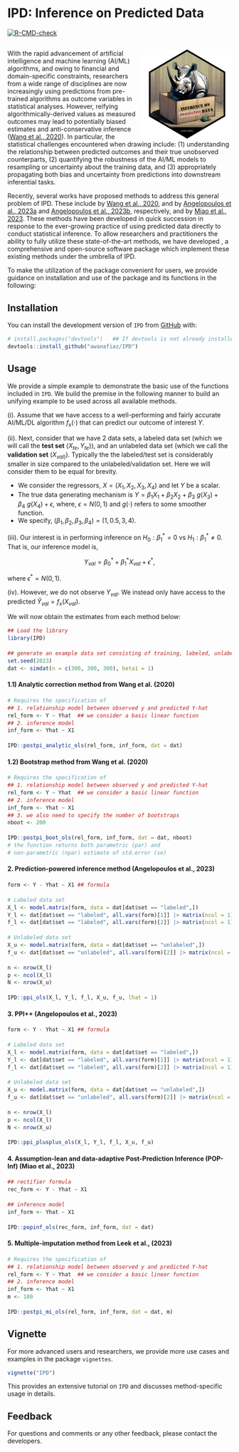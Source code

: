 
<!-- README.md is generated from README.Rmd. Please edit that file -->

# IPD: Inference on Predicted Data

<!-- badges: start -->

[![R-CMD-check](https://github.com/awanafiaz/IPD/actions/workflows/R-CMD-check.yaml/badge.svg)](https://github.com/awanafiaz/IPD/actions/workflows/R-CMD-check.yaml)
<!-- badges: end -->

## <img src="man/figures/IPD_LOGO.png" align="right" height="200" style="float:right; height:200px;">

With the rapid advancement of artificial intelligence and machine
learning (AI/ML) algorithms, and owing to financial and domain-specific
constraints, researchers from a wide range of disciplines are now
increasingly using predictions from pre-trained algorithms as outcome
variables in statistical analyses. However, reifying
algorithmically-derived values as measured outcomes may lead to
potentially biased estimates and anti-conservative inference ([Wang et
al., 2020](https://www.pnas.org/doi/suppl/10.1073/pnas.2001238117)). In
particular, the statistical challenges encountered when drawing include:
(1) understanding the relationship between predicted outcomes and their
true unobserved counterparts, (2) quantifying the robustness of the
AI/ML models to resampling or uncertainty about the training data, and
(3) appropriately propagating both bias and uncertainty from predictions
into downstream inferential tasks.

Recently, several works have proposed methods to address this general
problem of IPD. These include by [Wang et al.,
2020](https://www.pnas.org/doi/suppl/10.1073/pnas.2001238117), and by
[Angelopoulos et al.,
2023a](https://www.science.org/doi/10.1126/science.adi6000) and
[Angelopoulos et al., 2023b](https://arxiv.org/abs/2311.01453),
respectively, and by [Miao et al.,
2023](https://arxiv.org/abs/2311.14220). These methods have been
developed in quick succession in response to the ever-growing practice
of using predicted data directly to conduct statistical inference. To
allow researchers and practitioners the ability to fully utilize these
state-of-the-art methods, we have developed , a comprehensive and
open-source software package which implement these existing methods
under the umbrella of IPD.

To make the utilization of the package convenient for users, we provide
guidance on installation and use of the package and its functions in the
following:

## Installation

You can install the development version of `IPD` from
[GitHub](https://github.com/) with:

``` r
# install.packages("devtools")   ## If devtools is not already installed
devtools::install_github("awanafiaz/IPD")
```

## Usage

We provide a simple example to demonstrate the basic use of the
functions included in `IPD`. We build the premise in the following
manner to build an unifying example to be used across all available
methods.

(i). Assume that we have access to a well-performing and fairly accurate
AI/ML/DL algorithm $f_{\text{x}}(\cdot)$ that can predict our outcome of
interest $Y$.

(ii). Next, consider that we have 2 data sets, a labeled data set (which
we will call the **test set** $(X_{te}, Y_{te})$), and an unlabeled data
set (which we call the **validation set** $(X_{val)}$). Typically the
the labeled/test set is considerably smaller in size compared to the
unlabeled/validation set. Here we will consider them to be equal for
brevity.

- We consider the regressors, $X = (X_1, X_2, X_3, X_4)$ and let $Y$ be
  a scalar.
- The true data generating mechanism is
  $Y = \beta_1X_1 + \beta_2 X_2 + \beta_3 \ g(X_3) + \beta_4 \ g(X_4) + \epsilon,$
  where, $\epsilon = N(0, 1)$ and $g(\cdot)$ refers to some smoother
  function.
- We specify, $(\beta_1, \beta_2, \beta_3, \beta_4) = (1, 0.5, 3, 4)$.

(iii). Our interest is in performing inference on $H_0: \beta_1^* = 0$
vs $H_1: \beta_1^* \ne 0$. That is, our inference model is,

$$
Y_{val} = \beta_0^* + \beta_1^* X_{val} + \epsilon^*,
$$

where $\epsilon^* = N(0, 1)$.

(iv). However, we do not observe $Y_{val}$. We instead only have access
to the predicted $\hat Y_{val} = f_{\text{x}}(X_{val})$.

We will now obtain the estimates from each method below:

``` r
## Load the library
library(IPD)

## generate an example data set consisting of training, labeled, unlabeled data
set.seed(2023)
dat <- simdat(n = c(300, 300, 300), beta1 = 1)
```

#### 1.1) Analytic correction method from Wang et al. (2020)

``` r
# Requires the specification of 
## 1. relationship model between observed y and predicted Y-hat 
rel_form <- Y ~ Yhat  ## we consider a basic linear function
## 2. inference model
inf_form <- Yhat ~ X1

IPD::postpi_analytic_ols(rel_form, inf_form, dat = dat)
```

#### 1.2) Bootstrap method from Wang et al. (2020)

``` r
# Requires the specification of 
## 1. relationship model between observed y and predicted Y-hat 
rel_form <- Y ~ Yhat  ## we consider a basic linear function
## 2. inference model
inf_form <- Yhat ~ X1
## 3. we also need to specify the number of bootstraps 
nboot <- 200

IPD::postpi_boot_ols(rel_form, inf_form, dat = dat, nboot)
# the function returns both parametric (par) and 
# non-parametric (npar) estimate of std.error (se)
```

#### 2. Prediction-powered inference method (Angelopoulos et al., 2023)

``` r
form <- Y - Yhat ~ X1 ## formula

# Labeled data set
X_l <- model.matrix(form, data = dat[dat$set == "labeled",]) 
Y_l <- dat[dat$set == "labeled", all.vars(form)[1]] |> matrix(ncol = 1)
f_l <- dat[dat$set == "labeled", all.vars(form)[2]] |> matrix(ncol = 1)

# Unlabeled data set
X_u <- model.matrix(form, data = dat[dat$set == "unlabeled",])
f_u <- dat[dat$set == "unlabeled", all.vars(form)[2]] |> matrix(ncol = 1)

n <- nrow(X_l)
p <- ncol(X_l)
N <- nrow(X_u)

IPD::ppi_ols(X_l, Y_l, f_l, X_u, f_u, lhat = 1)
```

#### 3. PPI++ (Angelopoulos et al., 2023)

``` r
form <- Y - Yhat ~ X1 ## formula

# Labeled data set
X_l <- model.matrix(form, data = dat[dat$set == "labeled",])
Y_l <- dat[dat$set == "labeled", all.vars(form)[1]] |> matrix(ncol = 1)
f_l <- dat[dat$set == "labeled", all.vars(form)[2]] |> matrix(ncol = 1)

# Unlabeled data set
X_u <- model.matrix(form, data = dat[dat$set == "unlabeled",])
f_u <- dat[dat$set == "unlabeled", all.vars(form)[2]] |> matrix(ncol = 1)

n <- nrow(X_l)
p <- ncol(X_l)
N <- nrow(X_u)

IPD::ppi_plusplus_ols(X_l, Y_l, f_l, X_u, f_u)
```

#### 4. Assumption-lean and data-adaptive Post-Prediction Inference (POP-Inf) (Miao et al., 2023)

``` r
## rectifier formula
rec_form <- Y - Yhat ~ X1

## inference model 
inf_form <- Yhat ~ X1

IPD::popinf_ols(rec_form, inf_form, dat = dat)
```

#### 5. Multiple-imputation method from Leek et al., (2023)

``` r
# Requires the specification of 
## 1. relationship model between observed y and predicted Y-hat 
rel_form <- Y ~ Yhat  ## we consider a basic linear function
## 2. inference model
inf_form <- Yhat ~ X1
m <- 100

IPD::postpi_mi_ols(rel_form, inf_form, dat = dat, m)
```

## Vignette

For more advanced users and researchers, we provide more use cases and
examples in the package `vignettes`.

``` r
vignette("IPD")
```

This provides an extensive tutorial on `IPD` and discusses
method-specific usage in details.

## Feedback

For questions and comments or any other feedback, please contact the
developers.
